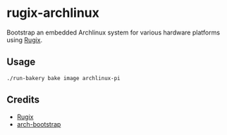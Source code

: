 # rugix-archlinux

Bootstrap an embedded Archlinux system for various hardware platforms using [Rugix](https://github.com/silitics/rugix).

## Usage

```
./run-bakery bake image archlinux-pi
```

## Credits

- [Rugix](https://github.com/silitics/rugix)
- [arch-bootstrap](https://github.com/tokland/arch-bootstrap)
